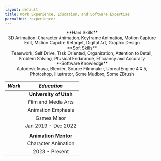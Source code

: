 ```yaml
---
layout: default
title: Work Experience, Education, and Software Expertise
permalink: /experience/
---
```


<div align="center">**Hard Skills**</div>
<div align="center">3D Animation, Character Animation, Keyframe Animation, Motion Capture Edit, Motion Caputre Retarget, Digital Art, Graphic Design</div>


<div align="center">**Soft Skills**</div>
<div align="center">Teamwork, Self Drive, Task Oriented, Organization, Attention to Detail, Problem Solving, Physical Endurance, Efficiancy and Accuracy</div>


<div align="center">**Software Knowledge**</div>
<div align="center">Autodesk Maya, Blender, Source Filmmaker, Unreal Engine 4 & 5, Photoshop, Illustrator, Some Mudbox, Some ZBrush</div>


  | **_Work_**  |  **_Education_**  |
  |  :---:  |  :---:  |
  |        |  **University of Utah**  |
  |        |  Film and Media Arts |
  |        |  Animation Emphasis  |
  |        |  Games Minor  |
  |        |  Jan 2019 - Dec 2022  |
  |        |        |
  |        |  **Animation Mentor**  |
  |        |  Character Animation  |
  |        |  2023 - Present  |
